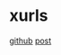# xurls

[github](https://github.com/mvdan/xurls)
[post](https://juejin.cn/post/6989106814029660173)
